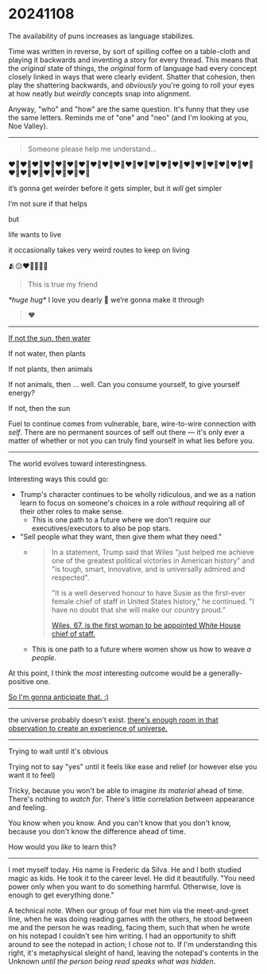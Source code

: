 # 20241108

The availability of puns increases as language stabilizes.

Time was written in reverse, by sort of spilling coffee on a table-cloth and playing it backwards and inventing a story for every thread. This means that the _original_ state of things, the _original_ form of language had every concept closely linked in ways that were clearly evident. Shatter that cohesion, then play the shattering backwards, and _obviously_ you're going to roll your eyes at how neatly but _weirdly_ concepts snap into alignment.

Anyway, "who" and "how" are the same question. It's funny that they use the same letters. Reminds me of "one" and "neo" (and I'm looking at you, Noe Valley).

***

> Someone please help me understand...

❤️‍🔥❤️‍🔥❤️‍🔥❤️‍🔥❤️‍🔥❤️‍🔥❤️‍🔥❤️‍🔥❤️‍🔥❤️‍🔥❤️‍🔥❤️‍🔥❤️‍🔥❤️‍🔥❤️‍🔥❤️‍🔥❤️‍🔥❤️‍🔥❤️‍🔥❤️‍🔥❤️‍🔥❤️‍🔥❤️‍🔥❤️‍🔥❤️‍🔥❤️‍🔥❤️‍🔥❤️‍🔥

it’s gonna get weirder before it gets simpler, but it _will_ get simpler

I’m not sure if that helps

but

life wants to live

it occasionally takes very weird routes to keep on living

🫂😔❤️‍🔥🌞🌱🐉

> This is true my friend

_\*huge hug\*_ I love you dearly 🙂 we’re gonna make it through

> ❤️

***

[If not the sun, then water](../../08/30.md)

If not water, then plants

If not plants, then animals

If not animals, then ... well. Can you consume yourself, to give yourself energy?

If not, then the sun

Fuel to continue comes from vulnerable, bare, wire-to-wire connection with _self_. There are no permanent sources of self out there — it's only ever a matter of whether or not you can truly find yourself in what lies before you.

***

The world evolves toward interestingness.

Interesting ways this could go:

* Trump's character continues to be wholly ridiculous, and we as a nation learn to focus on someone's choices in a role _without_ requiring all of their other roles to make sense.
  * This is one path to a future where we don't require our executives/executors to also be pop stars.
* "Sell people what they want, then give them what they need."
  * > In a statement, Trump said that Wiles "just helped me achieve one of the greatest political victories in American history" and "is tough, smart, innovative, and is universally admired and respected".
    >
    > "It is a well deserved honour to have Susie as the first-ever female chief of staff in United States history," he continued. "I have no doubt that she will make our country proud.”
    >
    > [Wiles, 67, is the first woman to be appointed White House chief of staff.](https://www.bbc.com/news/articles/cd0gdnp9d3ko)
  * This is one path to a future where women show us how to weave _a people_.

At this point, I think the _most_ interesting outcome would be a generally-positive one.

[So I'm gonna anticipate that. :)](../../../2020/10/09.md)

***

the universe probably doesn't exist. [there's enough room in that observation to create an experience of universe.](a-conversation.md)

***

Trying to wait until it's obvious

Trying not to say "yes" until it feels like ease and relief (or however else you want it to feel)

Tricky, because you won't be able to imagine _its material_ ahead of time. There's nothing to _watch for_. There's little correlation between appearance and feeling.

You know when you know. And you can't know that you don't know, because you don't know the difference ahead of time.

How would you _like_ to learn this?

***

I met myself today. His name is Frederic da Silva. He and I both studied magic as kids. He took it to the career level. He did it beautifully. "You need power only when you want to do something harmful. Otherwise, love is enough to get everything done."

A technical note. When our group of four met him via the meet-and-greet line, when he was doing reading games with the others, he stood between me and the person he was reading, facing them, such that when he wrote on his notepad I couldn't see him writing. I had an opportunity to shift around to see the notepad in action; I chose not to. If I'm understanding this right, it's metaphysical sleight of hand, leaving the notepad's contents in the Unknown _until the person being read speaks what was hidden_.
